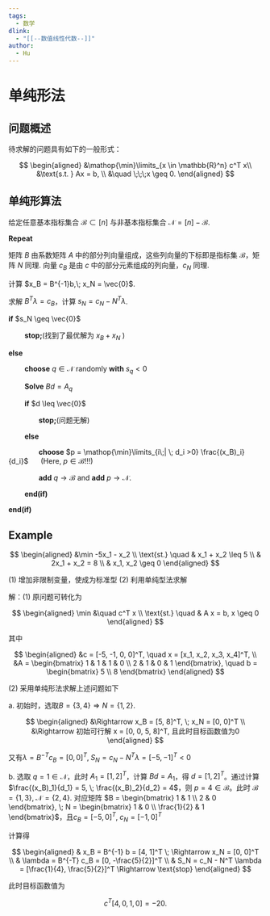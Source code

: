 ```yaml
---
tags:
  - 数学
dlink:
  - "[[--数值线性代数--]]"
author:
  - Hu
---
```


# 单纯形法

## 问题概述

待求解的问题具有如下的一般形式：

$$
\begin{aligned}
&\mathop{\min}\limits_{x \in \mathbb{R}^n} c^T x\\
&\text{s.t. } Ax = b, \\
&\quad \;\;\;x \geq 0.
\end{aligned}
$$

## 单纯形算法

给定任意基本指标集合 $\mathcal{B} \subset [n]$ 与非基本指标集合 $\mathcal{N} = [n] -  \mathcal{B}$.

**Repeat**

矩阵 $B$ 由系数矩阵 $A$ 中的部分列向量组成，这些列向量的下标即是指标集 $\mathcal{B}$，矩阵 $N$ 同理. 向量 $c_B$ 是由 $c$ 中的部分元素组成的列向量，$c_N$ 同理.

计算 $x_B = B^{-1}b,\; x_N = \vec{0}$. 

求解 $B^T \lambda = c_B$，计算 $s_N=c_N - N^T \lambda$.

**if** $s_N \geq \vec{0}$

&emsp;&emsp; **stop;**(找到了最优解为 $x_B + x_N$ )

**else**

&emsp;&emsp; **choose** $q\in \mathcal{N}$ randomly **with** $s_q < 0$

&emsp;&emsp; **Solve** $Bd = A_q$

&emsp;&emsp; **if** $d \leq \vec{0}$

&emsp;&emsp;&emsp;&emsp; **stop;**(问题无解)

&emsp;&emsp; **else**

&emsp;&emsp;&emsp;&emsp; **choose** $p = \mathop{\min}\limits_{i\;| \; d_i >0} \frac{(x_B)_i}{d_i}$ $\quad$ (Here, $p\in \mathcal{B}$!!!)

&emsp;&emsp;&emsp;&emsp; **add** $q \rightarrow\mathcal{B}$ and **add** $p\rightarrow\mathcal{N}$.

&emsp;&emsp; **end(if)**

**end(if)**

## Example

$$
\begin{aligned}
&\min -5x_1 - x_2 \\
\text{st.} \quad & x_1 + x_2 \leq 5 \\
& 2x_1 + x_2 = 8 \\
& x_1, x_2 \geq 0
\end{aligned}
$$

(1) 增加非限制变量，使成为标准型
(2) 利用单纯型法求解

解：(1) 原问题可转化为

$$
\begin{aligned}
\min &\quad c^T x \\
\text{st.} \quad & A x = b, x \geq 0
\end{aligned}
$$

其中

$$
\begin{aligned}
&c = [-5, -1, 0, 0]^T, \quad x = [x_1, x_2, x_3, x_4]^T, \\
&A = \begin{bmatrix} 1 & 1 & 1 & 0 \\ 2 & 1 & 0 & 1 \end{bmatrix}, \quad b = \begin{bmatrix} 5 \\ 8 \end{bmatrix}
\end{aligned}
$$

(2) 采用单纯形法求解上述问题如下

a. 初始时，选取$B = \{ 3, 4 \} \Rightarrow N = \{ 1, 2 \}$.

$$
\begin{aligned}
&\Rightarrow x_B = [5, 8]^T, \; x_N = [0, 0]^T \\
&\Rightarrow 初始可行解 x = [0, 0, 5, 8]^T, 且此时目标函数值为0
\end{aligned}
$$

又有$\lambda = B^{-T} c_B = [0, 0]^T, \; S_N = c_N - N^T \lambda = [-5, -1]^T < 0$

b. 选取 $q = 1\in\mathcal{N}$，此时 $A_1 = [1, 2]^T$，计算 $Bd = A_1$，得 $d = [1, 2]^T$。通过计算 $\frac{(x_B)_1}{d_1} = 5, \; \frac{(x_B)_2}{d_2} = 4$，则 $p = 4\in \mathcal{B}$。此时 $\mathcal{B} = \{1, 3\}, \; \mathcal{N} = \{2, 4\}.$ 对应矩阵 $B = \begin{bmatrix} 1 & 1 \\ 2 & 0 \end{bmatrix}, \; N = \begin{bmatrix} 1 & 0 \\ \frac{1}{2} & 1 \end{bmatrix}$，且$c_B = [-5, 0]^T, \; c_N = [-1, 0]^T$

计算得

$$
\begin{aligned}
& x_B = B^{-1} b = [4, 1]^T \; \Rightarrow x_N = [0, 0]^T \\
& \lambda = B^{-T} c_B = [0, -\frac{5}{2}]^T \\
& S_N = c_N - N^T \lambda = [\frac{1}{4}, \frac{5}{2}]^T \Rightarrow \text{stop}
\end{aligned}
$$

此时目标函数值为

$$
c^T [4, 0, 1, 0] = -20.
$$